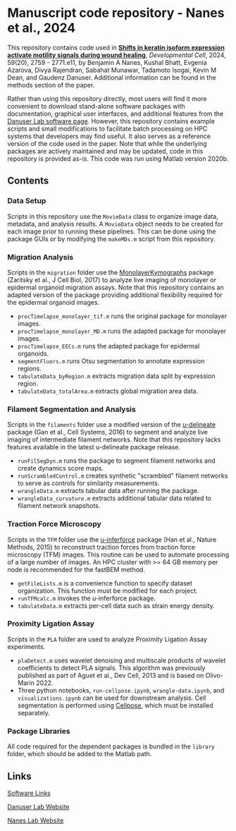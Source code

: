 # Manuscript code repository - Nanes et al., 2024

This repository contains code used in [**Shifts in keratin isoform expression activate motility signals during wound healing**](https://doi.org/10.1016/j.devcel.2024.06.011), *Developmental Cell*, 2024, 59(20), 2759 - 2771.e11, by Benjamin A Nanes, Kushal Bhatt, Evgenia Azarova, Divya Rajendran, Sabahat Munawar, Tadamoto Isogai, Kevin M Dean, and Gaudenz Danuser. Additional information can be found in the methods section of the paper.

Rather than using this repository directly, most users will find it more convenient to download stand-alone software packages with documentation, graphical user interfaces, and additional features from the [Danuser Lab software page](https://github.com/DanuserLab/). However, this repository contains example scripts and small modifications to facilitate batch processing on HPC systems that developers may find useful. It also serves as a reference version of the code used in the paper. Note that while the underlying packages are actively maintained and may be updated, code in this repository is provided as-is. This code was run using Matlab version 2020b.

## Contents

### Data Setup

Scripts in this repository use the `MovieData` class to organize image data, metadata, and analysis results. A `MovieData` object needs to be created for each image prior to running these pipelines. This can be done using the package GUIs or by modifying the `makeMDs.m` script from this repository.

### Migration Analysis

Scripts in the `migration` folder use the [MonolayerKymographs](https://github.com/DanuserLab/MonolayerKymographs) package (Zaritsky et al., J Cell Biol, 2017) to analyze live imaging of monolayer or epidermal organoid migration assays. Note that this repository contains an adapted version of the package providing additional flexibility required for the epidermal organoid images.

- `procTimelapse_monolayer_tif.m` runs the original package for monolayer images.
- `procTimelapse_monolayer_MD.m` runs the adapted package for monolayer images.
- `procTimelapse_EECs.m` runs the adapted package for epidermal organoids.
- `segmentFluors.m` runs Otsu segmentation to annotate expression regions.
- `tabulateData_byRegion.m` extracts migration data split by expression region.
- `tabulateData_totalArea.m` extracts global migration area data.

### Filament Segmentation and Analysis

Scripts in the `filaments` folder use a modified version of the [u-delineate](https://github.com/DanuserLab/u-delineate) package (Gan et al., Cell Systems, 2016) to segment and analyze live imaging of intermediate filament networks. Note that this repository lacks features available in the latest u-delineate package release.

- `runFilSegDyn.m` runs the package to segment filament networks and create dynamics score maps.
- `runScrambledControl.m` creates synthetic "scrambled" filament networks to serve as controls for similarity measurements.
- `wrangleData.m` extracts tabular data after running the package.
- `wrangleData_curvature.m` extracts additional tabular data related to filament network snapshots.

### Traction Force Microscopy

Scripts in the `TFM` folder use the [u-inferforce](https://github.com/DanuserLab/u-inferforce) package (Han et al., Nature Methods, 2015) to reconstruct traction forces from traction force microscopy (TFM) images. This routine can be used to automate processing of a large number of images. An HPC cluster with >= 64 GB memory per node is recommended for the fastBEM method.

- `getFileLists.m` is a convenience function to specify dataset organization. This function must be modified for each project.
- `runTFMcalc.m` invokes the u-inferforce package.
- `tabulateData.m` extracts per-cell data such as strain energy density.

### Proximity Ligation Assay

Scripts in the `PLA` folder are used to analyze Proximity Ligation Assay experiments. 

- `plaDetect.m` uses wavelet denoising and multiscale products of wavelet coefficients to detect PLA signals. This algorithm was previously published as part of Aguet et al., Dev Cell, 2013 and is based on Olivo-Marin 2022.
- Three python notebooks, `run-cellpose.ipynb`, `wrangle-data.ipynb`, and `visualizations.ipynb` can be used for downstream analysis. Cell segmentation is performed using [Cellpose](https://www.cellpose.org/), which must be installed separately. 

### Package Libraries

All code required for the dependent packages is bundled in the `library` folder, which should be added to the Matlab path.

## Links
[Software Links](https://github.com/DanuserLab/)

[Danuser Lab Website](https://www.danuserlab-utsw.org/)

[Nanes Lab Website](https://lab.nanes.org)
